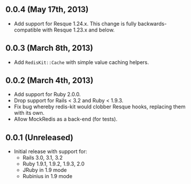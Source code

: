 0.0.4 (May 17th, 2013)
----------------------

  * Add support for Resque 1.24.x. This change is fully backwards-compatible
    with Resque 1.23.x and below.

0.0.3 (March 8th, 2013)
-----------------------

  * Add `RedisKit::Cache` with simple value caching helpers.

0.0.2 (March 4th, 2013)
-----------------------

  * Add support for Ruby 2.0.0.
  * Drop support for Rails < 3.2 and Ruby < 1.9.3.
  * Fix bug whereby redis-kit would clobber Resque hooks, replacing them with
    its own.
  * Allow MockRedis as a back-end (for tests).

0.0.1 (Unreleased)
------------------

  * Initial release with support for:
    * Rails 3.0, 3.1, 3.2
    * Ruby 1.9.1, 1.9.2, 1.9.3, 2.0
    * JRuby in 1.9 mode
    * Rubinius in 1.9 mode


